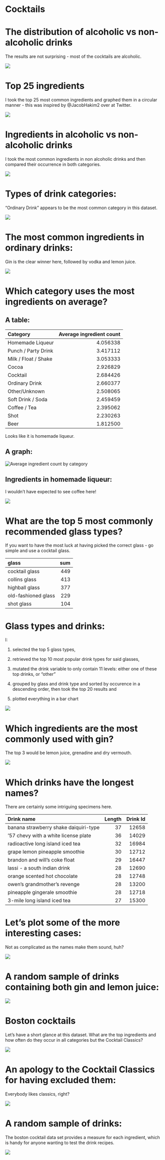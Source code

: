 Cocktails
================

# The distribution of alcoholic vs non-alcoholic drinks

The results are not surprising - most of the cocktails are alcoholic.

![](Cocktails_files/figure-gfm/unnamed-chunk-3-1.png)<!-- -->

# Top 25 ingredients

I took the top 25 most common ingredients and graphed them in a circular
manner - this was inspired by @JacobHakim2 over at Twitter.

![](Cocktails_files/figure-gfm/unnamed-chunk-4-1.png)<!-- -->

# Ingredients in alcoholic vs non-alcoholic drinks

I took the most common ingredients in non alcoholic drinks and then
compared their occurrence in both categories.

![](Cocktails_files/figure-gfm/unnamed-chunk-5-1.png)<!-- -->

# Types of drink categories:

“Ordinary Drink” appears to be the most common category in this dataset.

![](Cocktails_files/figure-gfm/unnamed-chunk-6-1.png)<!-- -->

# The most common ingredients in ordinary drinks:

Gin is the clear winner here, followed by vodka and lemon juice.

![](Cocktails_files/figure-gfm/unnamed-chunk-7-1.png)<!-- -->

# Which category uses the most ingredients on average?

## A table:

| Category             | Average ingredient count |
| :------------------- | -----------------------: |
| Homemade Liqueur     |                 4.056338 |
| Punch / Party Drink  |                 3.417112 |
| Milk / Float / Shake |                 3.053333 |
| Cocoa                |                 2.926829 |
| Cocktail             |                 2.684426 |
| Ordinary Drink       |                 2.660377 |
| Other/Unknown        |                 2.508065 |
| Soft Drink / Soda    |                 2.459459 |
| Coffee / Tea         |                 2.395062 |
| Shot                 |                 2.230263 |
| Beer                 |                 1.812500 |

Looks like it is homemade liqueur.

## A graph:

![Average ingredient count by
category](Cocktails_files/figure-gfm/unnamed-chunk-9-1.png)

## Ingredients in homemade liqueur:

I wouldn’t have expected to see coffee here\!

![](Cocktails_files/figure-gfm/unnamed-chunk-10-1.png)<!-- -->

# What are the top 5 most commonly recommended glass types?

If you want to have the most luck at having picked the correct glass -
go simple and use a cocktail glass.

| glass               | sum |
| :------------------ | --: |
| cocktail glass      | 449 |
| collins glass       | 413 |
| highball glass      | 377 |
| old-fashioned glass | 229 |
| shot glass          | 104 |

# Glass types and drinks:

I:

1)  selected the top 5 glass types,

2)  retrieved the top 10 most popular drink types for said glasses,

3)  mutated the drink variable to only contain 11 levels: either one of
    these top drinks, or “other”

4)  grouped by glass and drink type and sorted by occurence in a
    descending order, then took the top 20 results and

5)  plotted everything in a bar chart

![](Cocktails_files/figure-gfm/unnamed-chunk-12-1.png)<!-- -->

# Which ingredients are the most commonly used with gin?

The top 3 would be lemon juice, grenadine and dry vermouth.

![](Cocktails_files/figure-gfm/unnamed-chunk-13-1.png)<!-- -->

# Which drinks have the longest names?

There are certainly some intriguing specimens here.

| Drink name                            | Length | Drink Id |
| :------------------------------------ | -----: | -------: |
| banana strawberry shake daiquiri-type |     37 |    12658 |
| ’57 chevy with a white license plate  |     36 |    14029 |
| radioactive long island iced tea      |     32 |    16984 |
| grape lemon pineapple smoothie        |     30 |    12712 |
| brandon and will’s coke float         |     29 |    16447 |
| lassi - a south indian drink          |     28 |    12690 |
| orange scented hot chocolate          |     28 |    12748 |
| owen’s grandmother’s revenge          |     28 |    13200 |
| pineapple gingerale smoothie          |     28 |    12718 |
| 3-mile long island iced tea           |     27 |    15300 |

# Let’s plot some of the more interesting cases:

Not as complicated as the names make them sound, huh?

![](Cocktails_files/figure-gfm/unnamed-chunk-15-1.png)<!-- -->

# A random sample of drinks containing both gin and lemon juice:

![](Cocktails_files/figure-gfm/unnamed-chunk-16-1.png)<!-- -->

# Boston cocktails

Let’s have a short glance at this dataset. What are the top ingredients
and how often do they occur in all categories but the Cocktail Classics?

![](Cocktails_files/figure-gfm/unnamed-chunk-17-1.png)<!-- -->

# An apology to the Cocktail Classics for having excluded them:

Everybody likes classics, right?

![](Cocktails_files/figure-gfm/unnamed-chunk-18-1.png)<!-- -->

# A random sample of drinks:

The boston cocktail data set provides a measure for each ingredient,
which is handy for anyone wanting to test the drink recipes.

![](Cocktails_files/figure-gfm/unnamed-chunk-19-1.png)<!-- -->
